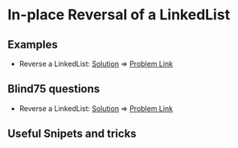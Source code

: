 # In-place Reversal of a LinkedList

## Examples

- Reverse a LinkedList: [Solution](/src/in-place-reversal/reverse-a-linkedlist.ts) => [Problem Link](https://leetcode.com/problems/reverse-linked-list/)

## Blind75 questions

- Reverse a LinkedList: [Solution](/src/in-place-reversal/reverse-a-linkedlist.ts) => [Problem Link](https://leetcode.com/problems/reverse-linked-list/)

## Useful Snipets and tricks

